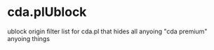 # cda.plUblock

ublock origin filter list for cda.pl that hides all anyoing "cda premium" anyoing things

